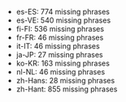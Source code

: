 - es-ES: 774 missing phrases
- es-VE: 540 missing phrases
- fi-FI: 536 missing phrases
- fr-FR: 46 missing phrases
- it-IT: 46 missing phrases
- ja-JP: 27 missing phrases
- ko-KR: 163 missing phrases
- nl-NL: 46 missing phrases
- zh-Hans: 28 missing phrases
- zh-Hant: 855 missing phrases
